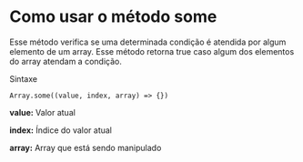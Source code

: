 # Como usar o método some

Esse método verifica se uma determinada condição é atendida por algum elemento de um array.
Esse método retorna true caso algum dos elementos do array atendam a condição.

Sintaxe

```
Array.some((value, index, array) => {})
```

**value:** Valor atual

**index:** Índice do valor atual

**array:** Array que está sendo manipulado
